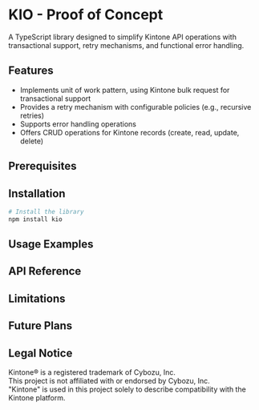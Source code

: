 # KIO - Proof of Concept

A TypeScript library designed to simplify Kintone API operations with transactional support, retry mechanisms, and functional error handling.

## Features

- Implements unit of work pattern, using Kintone bulk request for transactional support
- Provides a retry mechanism with configurable policies (e.g., recursive retries)
- Supports error handling operations
- Offers CRUD operations for Kintone records (create, read, update, delete)

## Prerequisites

## Installation

```bash
# Install the library
npm install kio
```

## Usage Examples

## API Reference

## Limitations

## Future Plans

## Legal Notice

Kintone® is a registered trademark of Cybozu, Inc.  
This project is not affiliated with or endorsed by Cybozu, Inc.  
"Kintone" is used in this project solely to describe compatibility with the Kintone platform.
